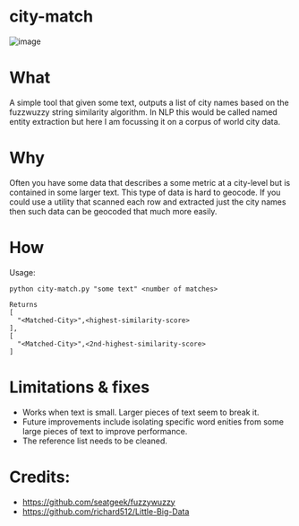 # city-match
![image](https://user-images.githubusercontent.com/4397663/43040457-a39601f6-8d01-11e8-9dcb-0fad50c248a7.png)
# What
A simple tool that given some text, outputs a list of city names based on the fuzzwuzzy string similarity algorithm. In NLP this would be called named entity extraction but here I am focussing it on a corpus of world city data.

# Why 
Often you have some data that describes a some metric at a city-level but is contained in some larger text. This type of data is hard to geocode. If you could use a utility that scanned each row and extracted just the city names then such data can be geocoded that much more easily.

# How 
Usage: 
```
python city-match.py "some text" <number of matches>

Returns 
[
  "<Matched-City>",<highest-similarity-score>
],
[
  "<Matched-City>",<2nd-highest-similarity-score>
]

```


# Limitations & fixes
- Works when text is small. Larger pieces of text seem to break it.
- Future improvements include isolating specific word enities from some large pieces of text to improve performance.
- The reference list needs to be cleaned.


# Credits:
- https://github.com/seatgeek/fuzzywuzzy
- https://github.com/richard512/Little-Big-Data
